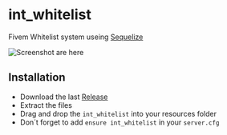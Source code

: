 # int_whitelist

Fivem Whitelist system useing [Sequelize](https://sequelize.org/)

![Screenshot are here](https://cdn.discordapp.com/attachments/988781355385114624/988793087100846111/unknown.png)

## Installation

- Download the last [Release](https://github.com/GPeaky/int_whitelist/releases/tag/1.0.0)
- Extract the files
- Drag and drop the `int_whitelist` into your resources folder
- Don´t forget to add `ensure int_whitelist` in your `server.cfg`